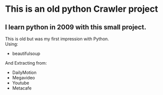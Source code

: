 # This is an old python Crawler project

## I learn python in 2009 with this small project.

This is old but was my first impression with Python. <br />
Using:
*   beautifulsoup

And Extracting from:
* DailyMotion
* Megavideo
* Youtube
* Metacafe
